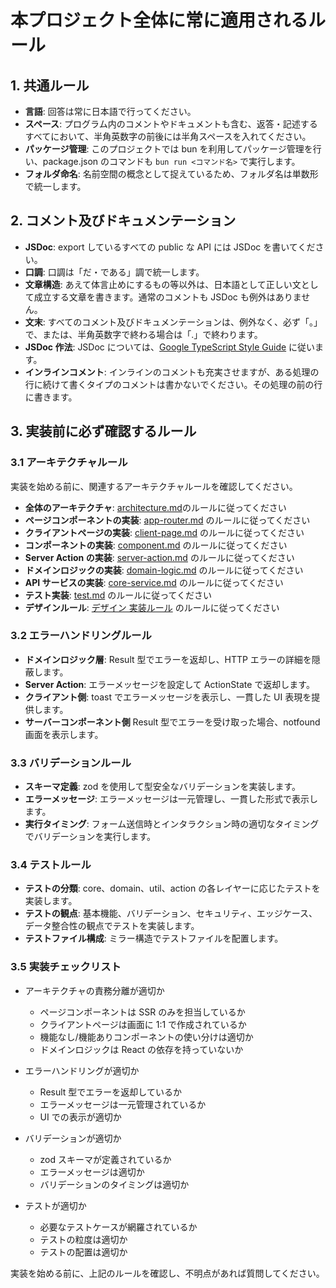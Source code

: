 # 本プロジェクト全体に常に適用されるルール

## 1. 共通ルール

- **言語**: 回答は常に日本語で行ってください。
- **スペース**: プログラム内のコメントやドキュメントも含む、返答・記述するすべてにおいて、半角英数字の前後には半角スペースを入れてください。
- **パッケージ管理**: このプロジェクトでは bun を利用してパッケージ管理を行い、package.json のコマンドも `bun run <コマンド名>` で実行します。
- **フォルダ命名**: 名前空間の概念として捉えているため、フォルダ名は単数形で統一します。

## 2. コメント及びドキュメンテーション

- **JSDoc**: export しているすべての public な API には JSDoc を書いてください。
- **口調**: 口調は「だ・である」調で統一します。
- **文章構造**: あえて体言止めにするもの等以外は、日本語として正しい文として成立する文章を書きます。通常のコメントも JSDoc も例外はありません。
- **文末**: すべてのコメント及びドキュメンテーションは、例外なく、必ず「。」で、または、半角英数字で終わる場合は「.」で終わります。
- **JSDoc 作法**: JSDoc については、[Google TypeScript Style Guide](https://google.github.io/styleguide/tsguide.html#comments-documentation) に従います。
- **インラインコメント**: インラインのコメントも充実させますが、ある処理の行に続けて書くタイプのコメントは書かないでください。その処理の前の行に書きます。

## 3. 実装前に必ず確認するルール

### 3.1 アーキテクチャルール

実装を始める前に、関連するアーキテクチャルールを確認してください。

- **全体のアーキテクチャ**: [architecture.md](./architecture.md)のルールに従ってください
- **ページコンポーネントの実装**: [app-router.md](./app-router.md) のルールに従ってください
- **クライアントページの実装**: [client-page.md](./client-page.md) のルールに従ってください
- **コンポーネントの実装**: [component.md](./component.md) のルールに従ってください
- **Server Action の実装**: [server-action.md](./server-action.md) のルールに従ってください
- **ドメインロジックの実装**: [domain-logic.md](./domain-logic.md) のルールに従ってください
- **API サービスの実装**: [core-service.md](./core-service.md) のルールに従ってください
- **テスト実装**: [test.md](./test.md) のルールに従ってください
- **デザインルール**: [デザイン 実装ルール](./design.md) のルールに従ってください

### 3.2 エラーハンドリングルール

- **ドメインロジック層**: Result 型でエラーを返却し、HTTP エラーの詳細を隠蔽します。
- **Server Action**: エラーメッセージを設定して ActionState で返却します。
- **クライアント側**: toast でエラーメッセージを表示し、一貫した UI 表現を提供します。
- **サーバーコンポーネント側** Result 型でエラーを受け取った場合、notfound 画面を表示します。

### 3.3 バリデーションルール

- **スキーマ定義**: zod を使用して型安全なバリデーションを実装します。
- **エラーメッセージ**: エラーメッセージは一元管理し、一貫した形式で表示します。
- **実行タイミング**: フォーム送信時とインタラクション時の適切なタイミングでバリデーションを実行します。

### 3.4 テストルール

- **テストの分類**: core、domain、util、action の各レイヤーに応じたテストを実装します。
- **テストの観点**: 基本機能、バリデーション、セキュリティ、エッジケース、データ整合性の観点でテストを実装します。
- **テストファイル構成**: ミラー構造でテストファイルを配置します。

### 3.5 実装チェックリスト

- アーキテクチャの責務分離が適切か

  - ページコンポーネントは SSR のみを担当しているか
  - クライアントページは画面に 1:1 で作成されているか
  - 機能なし/機能ありコンポーネントの使い分けは適切か
  - ドメインロジックは React の依存を持っていないか

- エラーハンドリングが適切か

  - Result 型でエラーを返却しているか
  - エラーメッセージは一元管理されているか
  - UI での表示が適切か

- バリデーションが適切か

  - zod スキーマが定義されているか
  - エラーメッセージは適切か
  - バリデーションのタイミングは適切か

- テストが適切か
  - 必要なテストケースが網羅されているか
  - テストの粒度は適切か
  - テストの配置は適切か

実装を始める前に、上記のルールを確認し、不明点があれば質問してください。

